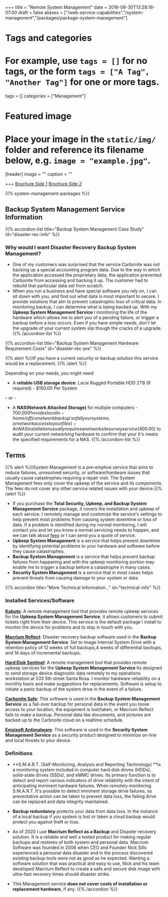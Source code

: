 +++
title = "Remote System Management"
date = 2018-08-30T13:28:18-07:00
draft = false
aliases = ["/web-service-capabilities","/system-management","/packages/package-system-management"]
# Tags and categories
# For example, use `tags = []` for no tags, or the form `tags = ["A Tag", "Another Tag"]` for one or more tags.
tags = []
categories = ["Management"]

# Featured image
# Place your image in the `static/img/` folder and reference its filename below, e.g. `image = "example.jpg"`.
[header]
image = ""
caption = ""

+++
[Brochure Side 1](/img/packages/system-management/srl-broshure-system-mangement-services1.png)
[Brochure Side 2](/img/packages/system-management/srl-broshure-system-mangement-services2.png)

{{% system-management-packages %}}

## Backup System Management Service Information

{{% accordion-list title="Backup System Management Case Study" id="disaster-rec-info"  %}}
### Why would I want Disaster Recovery Backup System Management?
- One of my customers was surprised that the service Carbonite was not backing up a special accounting program data. Due to the way in which the application accessed the proprietary data, the application prevented Carbonite from accessing and backing it up. The customer had to rebuild that particular data set from scratch.
- When you run a business and have special software you rely on, I can sit down with you, and find out what data is most important to secure. I provide solutions that aim to prevent catastrophic loss of critical data. In monitoring backup, I can determine what is being backed up. With my **Upkeep System Management Service** I monitoring the life of the hardware which allows me to alert you of a pending failure, or trigger a backup before a loss occurs. Even if you have simple needs, don't let the upgrade of your current system slip though the cracks of a upgrade.
{{% /accordion-list %}}

{{% accordion-list title="Backup System Management Hardware Requirement Costs" id="disaster-rec-pre"  %}}

{{% alert %}}If you have a current security or backup solution this service would be a replacement. {{% /alert %}}

Depending on your needs, you might need:

- A **reliable USB storage device**: Lacie Rugged Portable HDD 2TB (If required) - $150.00 Per System

\- or -     

- A **NAS(Network Attached Storage)** for multiple computers - $700.00 (Provides local in-home/office network backup's of all your systems, or network access to your files) - An NAS installation usually requires a network site survey service ($400.00) to audit your current networking hardware to confirm that your it's meets the specified requirements for a NAS.
{{% /accordion-list %}}


## Terms

{{% alert %}}System Management is a pre-emptive service that aims to reduce failures, unresolved security, or software/hardware issues that usually cause catastrophes requiring a repair visit. The System Management fees only cover the upkeep of the service and its components. The fees do not cover any other service related issues with your device.{{% /alert %}}

- If you purchase the **Total Security, Upkeep, and Backup System Management Service** package, it covers the installation and upkeep of each service. I remotely manage and customize the service's settings to help prevent most problems from causing system downtime or loss of data. If a problem is identified during my normal monitoring, I will contact you and let you know a normal servicing needs to happen, and we can talk about [fees](/#rates) or I can send you a quote of service. 
- **Upkeep System Management** is a service that helps prevent downtime by identifying potential problems to your hardware and software before they cause catastrophes.
- **Backup System Management** is a service that helps prevent backup failures from happening and with the upkeep monitoring portion may enable me to trigger a backup before a catastrophe in many cases.
- **Security System Management** is a service that in most cases helps prevent threats from causing damage to your system or data.

{{% accordion title="More Technical Information..." id="technical-info" %}}

### Installed Services/Software

**[Kabuto](https://www.repairtechsolutions.com/kabuto/)**: A remote management tool that provides remote upkeep services for the **Upkeep System Management Service**, it allows customers to submit tickets right from their device. This service is the default package I install to monitor the device for problems and to stay in touch with you.

**[Macrium Reflect](https://www.macrium.com/)**: Disaster recovery backup software used in the **Backup System Management Service**. Set to image Internal System Drive with a retention policy of 12 weeks of full backups,4 weeks of differential backups, and 14 days of incremental backups.

**[Hard Disk Sentinel](https://www.hdsentinel.com/)**: A remote management tool that provides remote upkeep services for the **Upkeep System Management Service** Its designed to send storage device diagnostic data remotely to my operations workstation at 533 5th street Santa Rosa. I monitor hardware reliability on a monthly basis and make suggestions for replacements. Software is setup to initiate a panic backup of the system drive in the event of a failure.

**[Carbonite Safe](https://www.carbonite.com/)**: This software is used in the **Backup System Management Service** as a fail-over backup for personal data in the event you loose access to your location, the equipment is lost/taken, or Macrium Reflect fails to make a backup. Personal data like documents, and pictures are backed up to the Carbnoite cloud on a realtime schedule.

**[Emsisoft Antimalware](https://www.carbonite.com/)**: This software is used in the **Security System Management Service** as a security product designed to minimize on-line and local threats to your device.
	
### Definitions

- **S.M.A.R.T. (Self-Monitoring, Analysis and Reporting Technology) **is a monitoring system included in computer hard disk drives (HDDs), solid-state drives (SSDs), and eMMC drives. Its primary function is to detect and report various indicators of drive reliability with the intent of anticipating imminent hardware failures. When remotely monitoring S.M.A.R.T. It's possible to detect imminent storage drive failures, so preventative action can be taken to prevent data loss, the failing drive can be replaced and data integrity maintained. 

- **Backup redundancy** protects your data from data loss. In the instance of a local backup if you system is lost or taken a cloud backup would protect you against theft or loss.


- As of 2020 I use **Macrium Reflect as a Backup** and Disaster recovery solution. It is a reliable and well a tested product for making regular backups and restores of both system and personal data. Macrium Software was founded in 2006 when CEO and Founder Nick Sills experienced a personal data disaster and in the process discovered existing backup tools were not as good as he expected. Wanting a software solution that was practical and easy to use, Nick and his team developed Macrium Reflect to create a safe and secure disk image with ultra-fast recovery times should disaster strike.

- This Management service **does not cover costs of installation or replacement hardware**, if any.
{{% /accordion %}}
